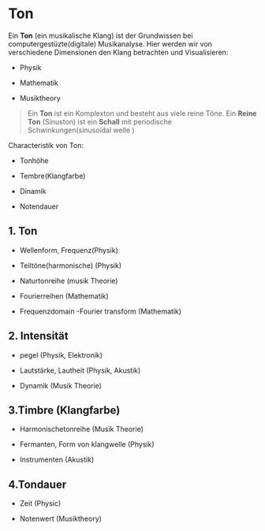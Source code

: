 # Ton 

 Ein  **Ton** (ein musikalische Klang) ist der Grundwissen bei computergestüzte(digitale) Musikanalyse. 
Hier werden wir von verschiedene Dimensionen den Klang betrachten und Visualisieren:

- Physik

- Mathematik

- Musiktheory

> Ein  **Ton** ist ein Komplexton und besteht aus viele reine Töne. Ein **Reine Ton** (Sinuston)  ist ein **Schall** mit  periodische Schwinkungen(sinusoidal welle )

Characteristik von Ton:

- Tonhöhe

- Tembre(Klangfarbe)

- Dinamik

- Notendauer 

## 1. Ton

- Wellenform, Frequenz(Physik)

- Teiltöne(harmonische) (Physik)

- Naturtonreihe (musik Theorie)

- Fourierreihen (Mathematik)

- Frequenzdomain -Fourier transform (Mathematik)

## 2. Intensität

- pegel (Physik, Elektronik)

- Lautstärke, Lautheit (Physik, Akustik)

- Dynamik (Musik Theorie)

## 3.Timbre (Klangfarbe)

- Harmonischetonreihe (Musik Theorie)

- Fermanten, Form von klangwelle (Physik)

- Instrumenten (Akustik)

## 4.Tondauer

- Zeit (Physic)

- Notenwert (Musiktheory)


